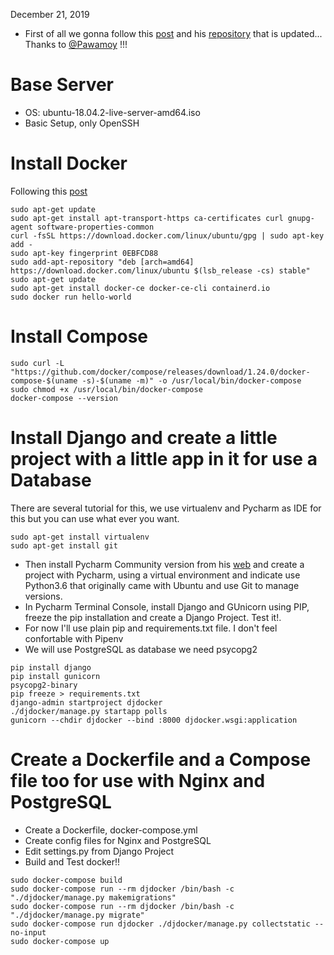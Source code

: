 December 21, 2019
* First of all we gonna follow this [post](http://pawamoy.github.io/2018/02/01/docker-compose-django-postgres-nginx.html)
and his [repository](https://github.com/Pawamoy/docker-nginx-postgres-django-example)
that is updated... Thanks to [@Pawamoy](https://github.com/Pawamoy) !!!

# Base Server
* OS: ubuntu-18.04.2-live-server-amd64.iso
* Basic Setup, only OpenSSH

# Install Docker
Following this [post](https://medium.com/@sh.tsang/installation-of-docker-3b18d9e70bea) 
```
sudo apt-get update
sudo apt-get install apt-transport-https ca-certificates curl gnupg-agent software-properties-common
curl -fsSL https://download.docker.com/linux/ubuntu/gpg | sudo apt-key add -
sudo apt-key fingerprint 0EBFCD88
sudo add-apt-repository "deb [arch=amd64] https://download.docker.com/linux/ubuntu $(lsb_release -cs) stable"
sudo apt-get update
sudo apt-get install docker-ce docker-ce-cli containerd.io
sudo docker run hello-world
```

# Install Compose
```
sudo curl -L "https://github.com/docker/compose/releases/download/1.24.0/docker-compose-$(uname -s)-$(uname -m)" -o /usr/local/bin/docker-compose
sudo chmod +x /usr/local/bin/docker-compose
docker-compose --version
```

# Install Django and create a little project with a little app in it for use a Database
There are several tutorial for this, we use virtualenv and Pycharm as IDE for this but you can use what ever you want.
```
sudo apt-get install virtualenv
sudo apt-get install git
```
* Then install Pycharm Community version from his [web](https://www.jetbrains.com/es-es/pycharm/download/#section=linux)
and create a project with Pycharm, using a virtual environment and indicate use Python3.6 that originally came with Ubuntu and use
Git to manage versions. 
* In Pycharm Terminal Console, install Django and GUnicorn using PIP, freeze the pip installation and create a Django Project. Test it!.
* For now I'll use plain pip and requirements.txt file. I don't feel confortable with Pipenv
* We will use PostgreSQL as database we need psycopg2
```
pip install django
pip install gunicorn
psycopg2-binary
pip freeze > requirements.txt
django-admin startproject djdocker
./djdocker/manage.py startapp polls
gunicorn --chdir djdocker --bind :8000 djdocker.wsgi:application
```

# Create a Dockerfile and a Compose file too for use with Nginx and PostgreSQL
* Create a Dockerfile, docker-compose.yml
* Create config files for Nginx and PostgreSQL
* Edit settings.py from Django Project
* Build and Test docker!!
```
sudo docker-compose build
sudo docker-compose run --rm djdocker /bin/bash -c "./djdocker/manage.py makemigrations"
sudo docker-compose run --rm djdocker /bin/bash -c "./djdocker/manage.py migrate"
sudo docker-compose run djdocker ./djdocker/manage.py collectstatic --no-input
sudo docker-compose up
```
